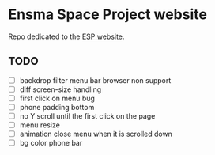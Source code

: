 # Ensma Space Project website

Repo dedicated to the [ESP website](https://esp.ensma.fr/).

## TODO
- [ ] backdrop filter menu bar browser non support
- [ ] diff screen-size handling
- [ ] first click on menu bug
- [ ] phone padding bottom
- [ ] no Y scroll until the first click on the page
- [ ] menu resize
- [ ] animation close menu when it is scrolled down
- [ ] bg color phone bar